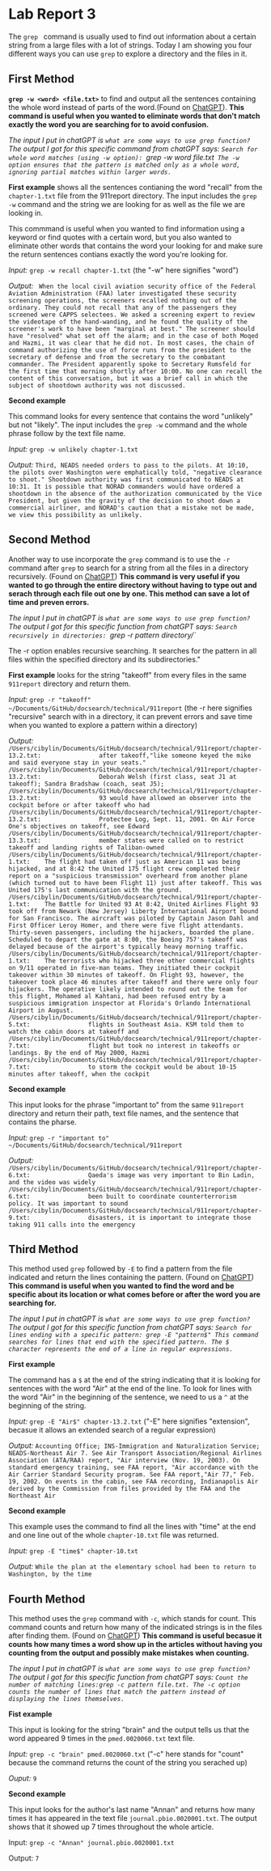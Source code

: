 # Lab Report 3

The `grep ` command is usually used to find out information about a certain string from a large files with a lot of strings. Today I am showing you four different ways you can use `grep` to explore a directory and the files in it. 

## First Method

**`grep -w <word> <file.txt>`** to find and output all the sentences containing the whole word instead of parts of the word.(Found on [ChatGPT](https://chat.openai.com/)). **This command is useful when you wanted to eliminate words that don't match exactly the word you are searching for to avoid confusion.**


_The input I put in chatGPT is `what are some ways to use grep function?`_
_The output I got for this specific command from chatGPT says: `Search for whole word matches (using -w option):
`grep -w word file.txt`
The -w option ensures that the pattern is matched only as a whole word, ignoring partial matches within larger words.`_

**First example** shows all the sentences contianing the word "recall" from the `chapter-1.txt` file from the 911report directory. The input includes the `grep -w` command and the string we are looking for as well as the file we are looking in.

This commmand is useful when you wanted to find information using a keyword or find quotes with a certain word, but you also wanted to eliminate other words that contains the word your looking for and make sure the return sentences contians exactly the word you're looking for.  

*Input:* `grep -w recall chapter-1.txt` (the "-w" here signifies "word")

*Output:*
` When the local civil aviation security office of the Federal Aviation Administration (FAA) later investigated these security screening operations, the screeners recalled nothing out of the ordinary. They could not recall that any of the passengers they screened were CAPPS selectees. We asked a screening expert to review the videotape of the hand-wanding, and he found the quality of the screener's work to have been "marginal at best." The screener should have "resolved" what set off the alarm; and in the case of both Moqed and Hazmi, it was clear that he did not.
    In most cases, the chain of command authorizing the use of force runs from the president to the secretary of defense and from the secretary to the combatant commander. The President apparently spoke to Secretary Rumsfeld for the first time that morning shortly after 10:00. No one can recall the content of this conversation, but it was a brief call in which the subject of shootdown authority was not discussed.`
        
**Second example**

This command looks for every sentence that contains the word "unlikely" but not "likely". The input includes the `grep -w` command and the whole phrase follow by the text file name. 

*Input:* `grep -w unlikely chapter-1.txt`

*Output:* `Third, NEADS needed orders to pass to the pilots. At 10:10, the pilots over Washington were emphatically told, "negative clearance to shoot." Shootdown authority was first communicated to NEADS at 10:31. It is possible that NORAD commanders would have ordered a shootdown in the absence of the authorization communicated by the Vice President, but given the gravity of the decision to shoot down a commercial airliner, and NORAD's caution that a mistake not be made, we view this possibility as unlikely.`
 
## Second Method

Another way to use incorporate the `grep` command is to use the `-r` command after `grep` to search for a string from all the files in a directory recursively. (Found on [ChatGPT](https://chat.openai.com/))  **This command is very useful if you wanted to go through the entire directory without having to type out and serach through each file out one by one. This method can save a lot of time and preven errors.**



_The input I put in chatGPT is `what are some ways to use grep function?`
The output I got for this specific function from chatGPT says: `Search recursively in directories: `grep -r pattern directory/`_

The -r option enables recursive searching. It searches for the pattern in all files within the specified directory and its subdirectories."


**First example** looks for the string "takeoff" from every files in the same `911report` directory and return them.
 
*Input:* `grep -r "takeoff" ~/Documents/GitHub/docsearch/technical/911report` (the -r here signifies "recursive" search with in a directory, it can prevent errors and save time when you wanted to explore a pattern within a directory)

*Output:* 
`/Users/cibylin/Documents/GitHub/docsearch/technical/911report/chapter-13.2.txt:                after takeoff,"like someone keyed the mike and said everyone stay in your seats."
/Users/cibylin/Documents/GitHub/docsearch/technical/911report/chapter-13.2.txt:                Deborah Welsh (first class, seat J1 at takeoff); Sandra Bradshaw (coach, seat J5);
/Users/cibylin/Documents/GitHub/docsearch/technical/911report/chapter-13.2.txt:                93 would have allowed an observer into the cockpit before or after takeoff who had
/Users/cibylin/Documents/GitHub/docsearch/technical/911report/chapter-13.2.txt:                Protectee Log, Sept. 11, 2001. On Air Force One's objectives on takeoff, see Edward
/Users/cibylin/Documents/GitHub/docsearch/technical/911report/chapter-13.3.txt:                member states were called on to restrict takeoff and landing rights of Taliban-owned
/Users/cibylin/Documents/GitHub/docsearch/technical/911report/chapter-1.txt:    The flight had taken off just as American 11 was being hijacked, and at 8:42 the United 175 flight crew completed their report on a "suspicious transmission" overheard from another plane (which turned out to have been Flight 11) just after takeoff. This was United 175's last communication with the ground.
/Users/cibylin/Documents/GitHub/docsearch/technical/911report/chapter-1.txt:    The Battle for United 93 At 8:42, United Airlines Flight 93 took off from Newark (New Jersey) Liberty International Airport bound for San Francisco. The aircraft was piloted by Captain Jason Dahl and First Officer Leroy Homer, and there were five flight attendants. Thirty-seven passengers, including the hijackers, boarded the plane. Scheduled to depart the gate at 8:00, the Boeing 757's takeoff was delayed because of the airport's typically heavy morning traffic.
/Users/cibylin/Documents/GitHub/docsearch/technical/911report/chapter-1.txt:    The terrorists who hijacked three other commercial flights on 9/11 operated in five-man teams. They initiated their cockpit takeover within 30 minutes of takeoff. On Flight 93, however, the takeover took place 46 minutes after takeoff and there were only four hijackers. The operative likely intended to round out the team for this flight, Mohamed al Kahtani, had been refused entry by a suspicious immigration inspector at Florida's Orlando International Airport in August.
/Users/cibylin/Documents/GitHub/docsearch/technical/911report/chapter-5.txt:                flights in Southeast Asia. KSM told them to watch the cabin doors at takeoff and
/Users/cibylin/Documents/GitHub/docsearch/technical/911report/chapter-7.txt:                flight but took no interest in takeoffs or landings. By the end of May 2000, Hazmi
/Users/cibylin/Documents/GitHub/docsearch/technical/911report/chapter-7.txt:                to storm the cockpit would be about 10-15 minutes after takeoff, when the cockpit`

**Second example**

This input looks for the phrase "important to" from the same `911report` directory and return their path, text file names, and the sentence that contains the pharse.

*Input:* `grep -r "important to" ~/Documents/GitHub/docsearch/technical/911report`

*Output:* 
`/Users/cibylin/Documents/GitHub/docsearch/technical/911report/chapter-6.txt:                Qaeda's image was very important to Bin Ladin, and the video was widely
/Users/cibylin/Documents/GitHub/docsearch/technical/911report/chapter-6.txt:                been built to coordinate counterterrorism policy. It was important to sound
/Users/cibylin/Documents/GitHub/docsearch/technical/911report/chapter-9.txt:                disasters, it is important to integrate those taking 911 calls into the emergency`

## Third Method

This method used `grep` followed by `-E` to find a pattern from the file indicated and return the lines containing the pattern. (Found on [ChatGPT](https://chat.openai.com/)) **This command is useful when you wanted to find the word and be specific about its location or what comes before or after the word you are searching for.**


_The input I put in chatGPT is `what are some ways to use grep function?`
The output I got for this specific function from chatGPT says: `Search for lines ending with a specific pattern: grep -E "pattern$" This command searches for lines that end with the specified pattern. The $ character represents the end of a line in regular expressions.`_


**First example** 

The command has a `$` at the end of the string indicating that it is looking for sentences with the word "Air" at the end of the line. To look for lines with the word "Air" in the beginning of the sentence, we need to us a `^` at the beginning of the string. 


*Input:* `grep -E "Air$" chapter-13.2.txt` ("-E" here signifies "extension", becasue it allows an extended search of a regular expression)

*Output:* `Accounting Office; INS-Immigration and Naturalization Service; NEADS-Northeast Air
            7. See Air Transport Association/Regional Airlines Association (ATA/RAA) report, "Air
                interview (Nov. 19, 2003). On standard emergency training, see FAA report, "Air
                accordance with the Air Carrier Standard Security program. See FAA report,"Air
                77," Feb. 19, 2002. On events in the cabin, see FAA recording, Indianapolis Air
                derived by the Commission from files provided by the FAA and the Northeast Air`
    
**Second example**

This example uses the command to find all the lines with "time" at the end and one line out of the whole `chapter-10.txt` file was returned. 

*Input:* `grep -E "time$" chapter-10.txt`

*Output:* `While the plan at the elementary school had been to return to Washington, by the time`

## Fourth Method

This method uses the `grep` command with `-c`, which stands for count. This command counts and return how many of the indicated strings is in the files after finding them. (Found on [ChatGPT](https://chat.openai.com/)) **This command is useful becasue it counts how many times a word show up in the articles without having you counting from the output and possibly make mistakes when counting.**

_The input I put in chatGPT is `what are some ways to use grep function?`
The output I got for this specific function from chatGPT says: `Count the number of matching lines:grep -c pattern file.txt. The -c option counts the number of lines that match the pattern instead of displaying the lines themselves.`_



**Fist example**

This input is looking for the string "brain" and the output tells us that the word appeared 9 times in the `pmed.0020060.txt` text file.

*Input:* `grep -c "brain" pmed.0020060.txt` ("-c" here stands for "count" because the command returns the count of the string you serached up)

*Ouput:* `9`

**Second example**

This input looks for the author's last name "Annan" and returns how many times it has appeared in the text file `journal.pbio.0020001.txt`. The output shows that it showed up 7 times throughout the whole article.

Input: `grep -c "Annan" journal.pbio.0020001.txt`

Output: `7`



